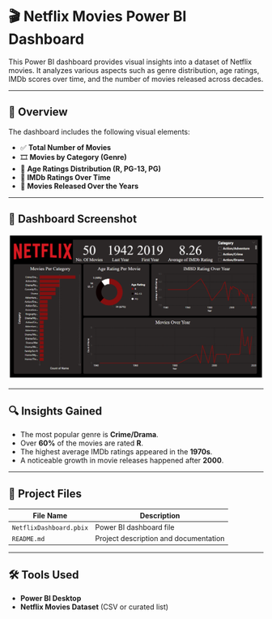 # 🎬 Netflix Movies Power BI Dashboard

This Power BI dashboard provides visual insights into a dataset of Netflix movies. It analyzes various aspects such as genre distribution, age ratings, IMDb scores over time, and the number of movies released across decades.

---

## 📌 Overview

The dashboard includes the following visual elements:

- ✅ **Total Number of Movies**
- 🎞️ **Movies by Category (Genre)**
- 🧒 **Age Ratings Distribution (R, PG-13, PG)**
- 🌟 **IMDb Ratings Over Time**
- 📅 **Movies Released Over the Years**

---

## 📸 Dashboard Screenshot

![Netflix Dashboard](/DashBoard.png)


---

## 🔍 Insights Gained

- The most popular genre is **Crime/Drama**.
- Over **60%** of the movies are rated **R**.
- The highest average IMDb ratings appeared in the **1970s**.
- A noticeable growth in movie releases happened after **2000**.

---

## 📁 Project Files

| File Name              | Description                          |
|------------------------|--------------------------------------|
| `NetflixDashboard.pbix`| Power BI dashboard file              |
| `README.md`            | Project description and documentation|

---

## 🛠️ Tools Used

- **Power BI Desktop**
- **Netflix Movies Dataset** (CSV or curated list)
